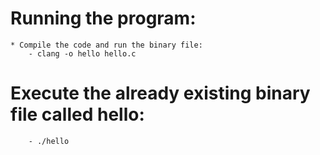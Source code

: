 # Running the program:

	* Compile the code and run the binary file:
		- clang -o hello hello.c

# Execute the already existing binary file called hello:

		- ./hello


